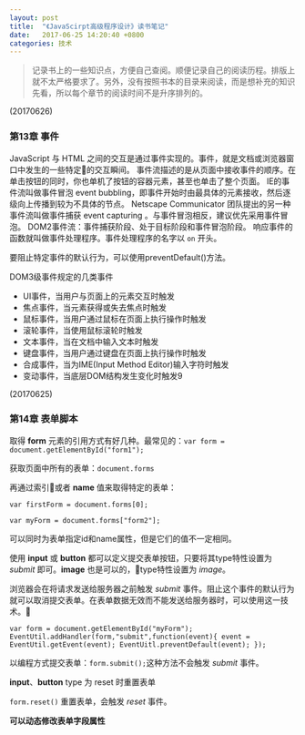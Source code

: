 ```yaml
---
layout: post
title:  "《JavaScirpt高级程序设计》读书笔记"
date:   2017-06-25 14:20:40 +0800
categories: 技术
---
```


> 记录书上的一些知识点，方便自己查阅。顺便记录自己的阅读历程。排版上就不太严格要求了。另外，没有按照书本的目录来阅读，而是想补充的知识先看，所以每个章节的阅读时间不是升序排列的。

(20170626)
### 第13章 事件
JavaScript 与 HTML 之间的交互是通过事件实现的。事件，就是文档或浏览器窗口中发生的一些特定的交互瞬间。
事件流描述的是从页面中接收事件的顺序。在单击按钮的同时，你也单机了按钮的容器元素，甚至也单击了整个页面。
IE的事件流叫做事件冒泡 event bubbling，即事件开始时由最具体的元素接收，然后逐级向上传播到较为不具体的节点。
Netscape Communicator 团队提出的另一种事件流叫做事件捕获 event capturing 。与事件冒泡相反，建议优先采用事件冒泡。
DOM2事件流：事件捕获阶段、处于目标阶段和事件冒泡阶段。
响应事件的函数就叫做事件处理程序。事件处理程序的名字以 `on` 开头。

要阻止特定事件的默认行为，可以使用preventDefault()方法。

DOM3级事件规定的几类事件
* UI事件，当用户与页面上的元素交互时触发
* 焦点事件，当元素获得或失去焦点时触发
* 鼠标事件，当用户通过鼠标在页面上执行操作时触发
* 滚轮事件，当使用鼠标滚轮时触发
* 文本事件，当在文档中输入文本时触发
* 键盘事件，当用户通过键盘在页面上执行操作时触发
* 合成事件，当为IME(Input Method Editor)输入字符时触发
* 变动事件，当底层DOM结构发生变化时触发9

(20170625)
### 第14章 表单脚本

取得 **form** 元素的引用方式有好几种。最常见的：`var form = document.getElementById("form1");`

获取页面中所有的表单：`document.forms`

再通过索引或者 **name** 值来取得特定的表单：

`var firstForm = document.forms[0];`

`var myForm = document.forms["form2"];`

可以同时为表单指定id和name属性，但是它们的值不一定相同。

使用 **input** 或 **button** 都可以定义提交表单按钮，只要将其type特性设置为 _submit_ 即可。**image** 也是可以的，type特性设置为 _image_。

浏览器会在将请求发送给服务器之前触发 _submit_ 事件。阻止这个事件的默认行为就可以取消提交表单。在表单数据无效而不能发送给服务器时，可以使用这一技术。

`var form = document.getElementById("myForm");
EventUtil.addHandler(form,"submit",function(event){
    event = EventUtil.getEvent(event);
    EventUitl.preventDefault(event);
});`

以编程方式提交表单：`form.submit();`这种方法不会触发 _submit_ 事件。

**input**、**button** type 为 reset 时重置表单

`form.reset()` 重置表单，会触发 _reset_ 事件。

**可以动态修改表单字段属性**